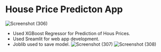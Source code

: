 # House Price Predicton App
![Screenshot (306)](https://github.com/user-attachments/assets/018cc774-37fc-4bda-b094-80c7537fa9fd)

* Used XGBoost Regressor for Prediction of Hous Prices.
* Used Sreamlit for web app development.
* Joblib used to save model.
![Screenshot (307)](https://github.com/user-attachments/assets/b6d3043b-115d-4b05-ac7f-6c5fa42c0705)
![Screenshot (308)](https://github.com/user-attachments/assets/bf7443c2-6137-44d6-beb0-6f3a8319b3a2)


